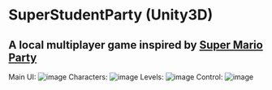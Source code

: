 # SuperStudentParty (Unity3D)
## A local multiplayer game inspired by [Super Mario Party](https://www.nintendo.com/store/products/super-mario-party-switch/)
Main UI:
![image](https://user-images.githubusercontent.com/47877537/236661190-3e4adf9f-4d41-48da-91f1-e23e0f062cb3.png)
Characters:
![image](https://user-images.githubusercontent.com/47877537/236661218-4b5d0e87-7baf-4b2c-8287-a26bfda95025.png)
Levels:
![image](https://user-images.githubusercontent.com/47877537/236661249-6d5aa1e7-76d0-41c5-85a0-a6c8d9accd9c.png)
Control:
![image](https://user-images.githubusercontent.com/47877537/236661112-e733c029-497f-436b-9a49-3524f226f45b.png)
